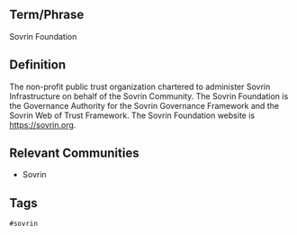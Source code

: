 ## Term/Phrase
Sovrin Foundation

## Definition
The non-profit public trust organization chartered to administer Sovrin Infrastructure on behalf of the Sovrin Community. The Sovrin Foundation is the Governance Authority for the Sovrin Governance Framework and the Sovrin Web of Trust Framework. The Sovrin Foundation website is https://sovrin.org.

## Relevant Communities
* Sovrin

## Tags
```
#sovrin
```
